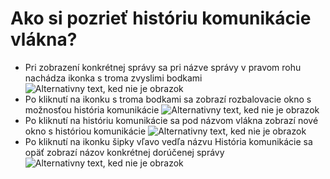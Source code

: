 # Ako si pozrieť históriu komunikácie vlákna?
-	Pri zobrazení konkrétnej správy sa pri názve správy v pravom rohu nachádza ikonka s troma zvyslimi bodkami
![Alternativny text, ked nie je obrazok](../obrázok28.png "Nazov obrazku")
-	Po kliknutí na ikonku s troma bodkami sa zobrazí rozbalovacie okno s možnosťou história komunikácie
![Alternativny text, ked nie je obrazok](../obrázok29.png "Nazov obrazku")
-	Po kliknutí na históriu komunikácie sa pod názvom vlákna zobrazí nové okno s históriou komunikácie
![Alternativny text, ked nie je obrazok](../obrázok30.png "Nazov obrazku")
-	Po kliknutí na ikonku šipky vľavo vedľa názvu História komunikácie sa opäť zobrazí názov konkrétnej dorúčenej správy
![Alternativny text, ked nie je obrazok](../obrázok31.png "Nazov obrazku")



